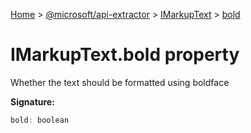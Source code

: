 [Home](./index) &gt; [@microsoft/api-extractor](./api-extractor.md) &gt; [IMarkupText](./api-extractor.imarkuptext.md) &gt; [bold](./api-extractor.imarkuptext.bold.md)

# IMarkupText.bold property

Whether the text should be formatted using boldface

**Signature:**
```javascript
bold: boolean
```
